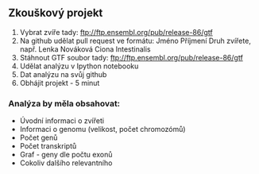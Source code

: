 ## Zkouškový projekt


1. Vybrat zvíře tady: ftp://ftp.ensembl.org/pub/release-86/gtf
2. Na github udělat pull request ve formátu: Jméno Příjmení Druh zvířete, např. Lenka Nováková Ciona Intestinalis
3. Stáhnout GTF soubor tady: ftp://ftp.ensembl.org/pub/release-86/gtf
4. Udělat analýzu v Ipython notebooku
5. Dat analýzu na svůj github
6. Obhájit projekt - 5 minut


### Analýza by měla obsahovat: 


* Úvodní informaci o zvířeti
* Informaci o genomu (velikost, počet chromozómů)
* Počet genů
* Počet transkriptů
* Graf - geny dle počtu exonů
* Cokoliv dalšího relevantního
